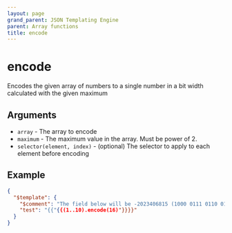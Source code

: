```yaml
---
layout: page
grand_parent: JSON Templating Engine
parent: Array functions
title: encode
---
```


# encode

Encodes the given array of numbers to a single number in a bit width calculated with the given maximum
## Arguments

- `array` - The array to encode
- `maximum` - The maximum value in the array. Must be power of 2.
- `selector(element, index)` - (optional) The selector to apply to each element before encoding

## Example

```json
{
  "$template": {
	"$comment": "The field below will be -2023406815 (1000 0111 0110 0101 0100 0011 0010 0001)",
	"test": "{{"{{(1..10).encode(16)"}}}}"
  }
}
```
